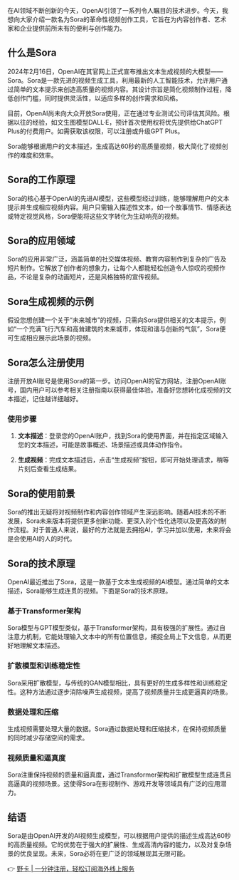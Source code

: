 在AI领域不断创新的今天，OpenAI引领了一系列令人瞩目的技术进步。今天，我想向大家介绍一款名为Sora的革命性视频创作工具，它旨在为内容创作者、艺术家和企业提供前所未有的便利与创作能力。

## 什么是Sora

2024年2月16日，OpenAI在其官网上正式宣布推出文本生成视频的大模型——Sora。Sora是一款先进的视频生成工具，利用最新的人工智能技术，允许用户通过简单的文本提示来创造高质量的视频内容。其设计宗旨是简化视频制作过程，降低创作门槛，同时提供灵活性，以适应多样的创作需求和风格。

目前，OpenAI尚未向大众开放Sora使用，正在通过专业测试公司评估其风险。根据以往的经验，如文生图模型DALL·E，预计首次使用权将优先提供给ChatGPT Plus的付费用户。如需获取该权限，可以注册或升级GPT Plus。

Sora能够根据用户的文本描述，生成高达60秒的高质量视频，极大简化了视频创作的难度和效率。

## Sora的工作原理

Sora的核心基于OpenAI的先进AI模型，这些模型经过训练，能够理解用户的文本提示并生成相应视频内容。用户只需输入描述性文本，如一个故事情节、情感表达或特定视觉风格，Sora便能将这些文字转化为生动响亮的视频。

## Sora的应用领域

Sora的应用非常广泛，涵盖简单的社交媒体视频、教育内容制作到复杂的广告及短片制作。它解放了创作者的想象力，让每个人都能轻松创造令人惊叹的视频作品，不论是复杂的动画短片，还是风格独特的宣传视频。

## Sora生成视频的示例

假设您想创建一个关于“未来城市”的视频，只需向Sora提供相关的文本提示，例如“一个充满飞行汽车和高耸建筑的未来城市，体现和谐与创新的气氛”，Sora便可生成相应展示此场景的视频。

## Sora怎么注册使用

注册开放AI账号是使用Sora的第一步。访问OpenAI的官方网站，注册OpenAI账号，国内用户可以参考相关注册指南以获得最佳体验。准备好您想转化成视频的文本描述，记住越详细越好。

### 使用步骤

1. **文本描述**：登录您的OpenAI账户，找到Sora的使用界面，并在指定区域输入您的文本描述，可能是故事概述、场景描述或具体动作指令。
  
2. **生成视频**：完成文本描述后，点击“生成视频”按钮，即可开始处理请求，稍等片刻后查看生成结果。

## Sora的使用前景

Sora的推出无疑将对视频制作和内容创作领域产生深远影响。随着AI技术的不断发展，Sora未来版本将提供更多创新功能、更深入的个性化选项以及更高效的制作流程。对于普通人来说，最好的方法就是去拥抱AI，学习并加以使用，未来将会是会使用AI的人的时代。

## Sora的技术原理

OpenAI最近推出了Sora，这是一款基于文本生成视频的AI模型。通过简单的文本描述，Sora能够生成连贯的视频。下面是Sora的技术原理。

### 基于Transformer架构

Sora模型与GPT模型类似，基于Transformer架构，具有极强的扩展性。通过自注意力机制，它能处理输入文本中的所有位置信息，捕捉全局上下文信息，从而更好地理解文本描述。

### 扩散模型和训练稳定性

Sora采用扩散模型，与传统的GAN模型相比，具有更好的生成多样性和训练稳定性。这种方法通过逐步消除噪声生成视频，提高了视频质量并生成更逼真的场景。

### 数据处理和压缩

生成视频需要处理大量的数据。Sora通过数据处理和压缩技术，在保持视频质量的同时减少存储空间的需求。

### 视频质量和逼真度

Sora注重保持视频的质量和逼真度，通过Transformer架构和扩散模型生成连贯且高逼真的视频场景。这使得Sora在影视制作、游戏开发等领域具有广泛的应用潜力。

## 结语

Sora是由OpenAI开发的AI视频生成模型，可以根据用户提供的描述生成高达60秒的高质量视频。它的优势在于强大的扩展性、生成高清内容的能力，以及对复杂场景的优良呈现。未来，Sora必将在更广泛的领域展现其无限可能。

👉 [野卡 | 一分钟注册，轻松订阅海外线上服务](https://bit.ly/bewildcard)